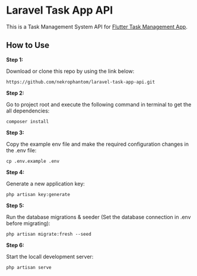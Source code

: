 # Laravel Task App API

This is a Task Management System API for [Flutter Task Management App](https://github.com/nekrophantom/flutter-task-app).

## How to Use 

**Step 1:**

Download or clone this repo by using the link below:

```
https://github.com/nekrophantom/laravel-task-app-api.git
```

**Step 2:**

Go to project root and execute the following command in terminal to get the all dependencies: 

```
composer install
```

**Step 3:**

Copy the example env file and make the required configuration changes in the .env file: 

```
cp .env.example .env
```

**Step 4:**

Generate a new application key:

```
php artisan key:generate
```

**Step 5:**

Run the database migrations & seeder (Set the database connection in .env before migrating):

```
php artisan migrate:fresh --seed
```

**Step 6:**

Start the locall development server:

```
php artisan serve
```